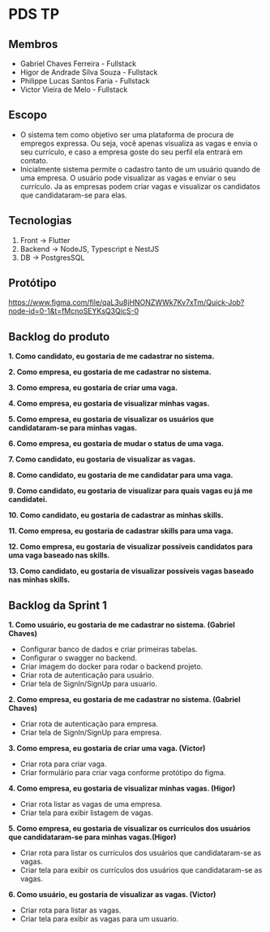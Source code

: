 # PDS TP

## Membros
- Gabriel Chaves Ferreira - Fullstack
- Higor de Andrade Silva Souza - Fullstack
- Philippe Lucas Santos Faria - Fullstack
- Victor Vieira de Melo - Fullstack

## Escopo
- O sistema tem como objetivo ser uma plataforma de procura de empregos expressa. Ou seja, você apenas visualiza as vagas e envia o seu currículo, e caso a empresa goste do seu perfil ela entrará em contato.
- Inicialmente sistema permite o cadastro tanto de um usuário quando de uma empresa. O usuário pode visualizar as vagas e enviar o seu currículo. Ja as empresas podem criar vagas e visualizar os candidatos que candidataram-se para elas.

## Tecnologias
1. Front -> Flutter
2. Backend -> NodeJS, Typescript e NestJS
3. DB -> PostgresSQL

## Protótipo
https://www.figma.com/file/qaL3u8jHNONZWWk7Kv7xTm/Quick-Job?node-id=0-1&t=fMcnoSEYKsQ3QicS-0

## Backlog do produto
**1. Como candidato, eu gostaria de me cadastrar no sistema.**

**2. Como empresa, eu gostaria de me cadastrar no sistema.**

**3. Como empresa, eu gostaria de criar uma vaga.**

**4. Como empresa, eu gostaria de visualizar minhas vagas.**

**5. Como empresa, eu gostaria de visualizar os usuários que candidataram-se para minhas vagas.**

**6. Como empresa, eu gostaria de mudar o status de uma vaga.**

**7. Como candidato, eu gostaria de visualizar as vagas.**

**8. Como candidato, eu gostaria de me candidatar para uma vaga.**

**9. Como candidato, eu gostaria de visualizar para quais vagas eu já me candidatei.**

**10. Como candidato, eu gostaria de cadastrar as minhas skills.**

**11. Como empresa, eu gostaria de cadastrar skills para uma vaga.**

**12. Como empresa, eu gostaria de visualizar possíveis candidatos para uma vaga baseado nas skills.**

**13. Como candidato, eu gostaria de visualizar possíveis vagas baseado nas minhas skills.**


## Backlog da Sprint 1
**1. Como usuário, eu gostaria de me cadastrar no sistema. (Gabriel Chaves)**
  - Configurar banco de dados e criar primeiras tabelas.
  - Configurar o swagger no backend.
  - Criar imagem do docker para rodar o backend projeto.
  - Criar rota de autenticação para usuário.
  - Criar tela de SignIn/SignUp para usuario.


**2. Como empresa, eu gostaria de me cadastrar no sistema. (Gabriel Chaves)**
  - Criar rota de autenticação para empresa.
  - Criar tela de SignIn/SignUp para empresa.


**3. Como empresa, eu gostaria de criar uma vaga. (Victor)**
  - Criar rota para criar vaga.
  - Criar formulário para criar vaga conforme protótipo do figma.


**4. Como empresa, eu gostaria de visualizar minhas vagas. (Higor)**
  - Criar rota listar as vagas de uma empresa.
  - Criar tela para exibir listagem de vagas.


**5. Como empresa, eu gostaria de visualizar os currículos dos usuários que candidataram-se para minhas vagas.(Higor)**
  - Criar rota para listar os currículos dos usuários que candidataram-se as vagas.
  - Criar tela para exibir os currículos dos usuários que candidataram-se as vagas.


**6. Como usuário, eu gostaria de visualizar as vagas. (Victor)**
  - Criar rota para listar as vagas.
  - Criar tela para exibir as vagas para um usuario.
